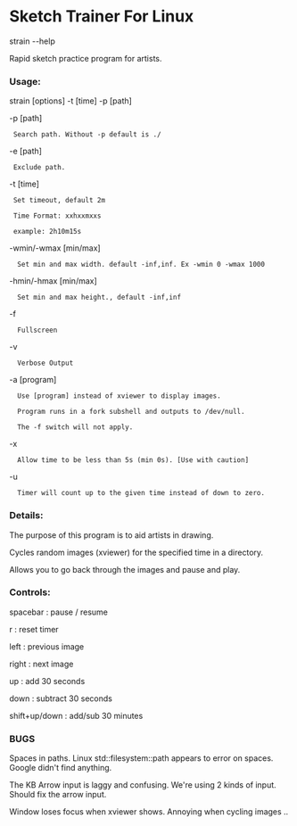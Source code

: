 # Sketch Trainer For Linux

strain --help

Rapid sketch practice program for artists.

### Usage:

 strain [options] -t [time] -p [path]

   -p [path]

     Search path. Without -p default is ./

   -e [path]

     Exclude path.

   -t [time]

     Set timeout, default 2m

     Time Format: xxhxxmxxs

     example: 2h10m15s

   -wmin/-wmax [min/max]

      Set min and max width. default -inf,inf. Ex -wmin 0 -wmax 1000

   -hmin/-hmax [min/max]

      Set min and max height., default -inf,inf

   -f

      Fullscreen

   -v

      Verbose Output

  -a [program]

      Use [program] instead of xviewer to display images.

      Program runs in a fork subshell and outputs to /dev/null.

      The -f switch will not apply.

  -x

      Allow time to be less than 5s (min 0s). [Use with caution]

  -u

      Timer will count up to the given time instead of down to zero.



### Details:

   The purpose of this program is to aid artists in drawing.

   Cycles random images (xviewer) for the specified time in a directory.

   Allows you to go back through the images and pause and play.

### Controls:

   spacebar : pause / resume

   r : reset timer

   left : previous image

   right : next image

   up : add 30 seconds

   down : subtract 30 seconds

   shift+up/down : add/sub 30 minutes

### BUGS

   Spaces in paths. Linux std::filesystem::path appears to error on spaces. Google didn't find anything.

   The KB Arrow input is laggy and confusing. We're using 2 kinds of input. Should fix the arrow input.

   Window loses focus when xviewer shows. Annoying when cycling images ..